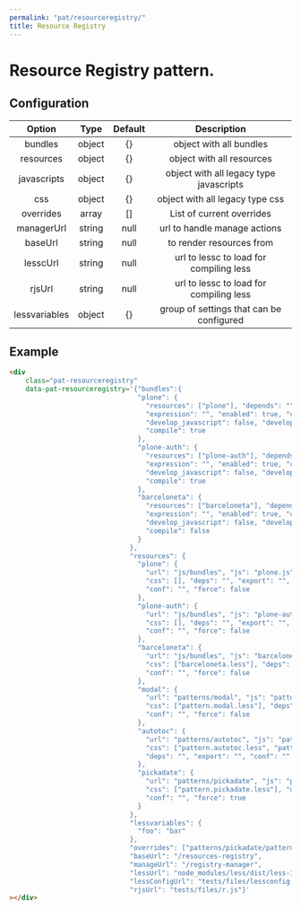 ```yaml
---
permalink: "pat/resourceregistry/"
title: Resource Registry
---
```


# Resource Registry pattern.

## Configuration

|    Option     |  Type  | Default |               Description                |
| :-----------: | :----: | :-----: | :--------------------------------------: |
|    bundles    | object |   {}    |         object with all bundles          |
|   resources   | object |   {}    |        object with all resources         |
|  javascripts  | object |   {}    | object with all legacy type javascripts  |
|      css      | object |   {}    |     object with all legacy type css      |
|   overrides   | array  |   []    |        List of current overrides         |
|  managerUrl   | string |  null   |       url to handle manage actions       |
|    baseUrl    | string |  null   |         to render resources from         |
|   lesscUrl    | string |  null   | url to lessc to load for compiling less  |
|    rjsUrl     | string |  null   | url to lessc to load for compiling less  |
| lessvariables | object |   {}    | group of settings that can be configured |

## Example

<div class="pat-resourceregistry"
   data-pat-resourceregistry='{"bundles":{
                                "plone": {
                                  "resources": ["plone"], "depends": "",
                                  "expression": "", "enabled": true, "conditionalcomment": "",
                                  "develop_javascript": false, "develop_css": false,
                                  "compile": true
                                },
                                "plone-auth": {
                                  "resources": ["plone-auth"], "depends": "plone",
                                  "expression": "", "enabled": true, "conditionalcomment": "",
                                  "develop_javascript": false, "develop_css": false,
                                  "compile": true
                                },
                                "barceloneta": {
                                  "resources": ["barceloneta"], "depends": "*",
                                  "expression": "", "enabled": true, "conditionalcomment": "",
                                  "develop_javascript": false, "develop_css": false,
                                  "compile": false
                                }
                              },
                              "resources": {
                                "plone": {
                                  "url": "js/bundles", "js": "plone.js",
                                  "css": [], "deps": "", "export": "",
                                  "conf": "", "force": false
                                },
                                "plone-auth": {
                                  "url": "js/bundles", "js": "plone-auth.js",
                                  "css": [], "deps": "", "export": "",
                                  "conf": "", "force": false
                                },
                                "barceloneta": {
                                  "url": "js/bundles", "js": "barceloneta.js",
                                  "css": ["barceloneta.less"], "deps": "", "export": "",
                                  "conf": "", "force": false
                                },
                                "modal": {
                                  "url": "patterns/modal", "js": "pattern.js",
                                  "css": ["pattern.modal.less"], "deps": "", "export": "",
                                  "conf": "", "force": false
                                },
                                "autotoc": {
                                  "url": "patterns/autotoc", "js": "pattern.js",
                                  "css": ["pattern.autotoc.less", "pattern.other.less"],
                                  "deps": "", "export": "", "conf": ""
                                },
                                "pickadate": {
                                  "url": "patterns/pickadate", "js": "pattern.js",
                                  "css": ["pattern.pickadate.less"], "deps": "", "export": "",
                                  "conf": "", "force": true
                                }
                              },
                              "lessvariables": {
                                "foo": "bar"
                              },
                              "overrides": ["patterns/pickadate/pattern.js"],
                              "baseUrl": "/resources-registry",
                              "manageUrl": "/registry-manager",
                              "lessUrl": "node_modules/less/dist/less-1.7.4.min.js",
                              "lessConfigUrl": "tests/files/lessconfig.js",
                              "rjsUrl": "tests/files/r.js"}'>
</div>

```html
<div
    class="pat-resourceregistry"
    data-pat-resourceregistry='{"bundles":{
                                "plone": {
                                  "resources": ["plone"], "depends": "",
                                  "expression": "", "enabled": true, "conditionalcomment": "",
                                  "develop_javascript": false, "develop_css": false,
                                  "compile": true
                                },
                                "plone-auth": {
                                  "resources": ["plone-auth"], "depends": "plone",
                                  "expression": "", "enabled": true, "conditionalcomment": "",
                                  "develop_javascript": false, "develop_css": false,
                                  "compile": true
                                },
                                "barceloneta": {
                                  "resources": ["barceloneta"], "depends": "*",
                                  "expression": "", "enabled": true, "conditionalcomment": "",
                                  "develop_javascript": false, "develop_css": false,
                                  "compile": false
                                }
                              },
                              "resources": {
                                "plone": {
                                  "url": "js/bundles", "js": "plone.js",
                                  "css": [], "deps": "", "export": "",
                                  "conf": "", "force": false
                                },
                                "plone-auth": {
                                  "url": "js/bundles", "js": "plone-auth.js",
                                  "css": [], "deps": "", "export": "",
                                  "conf": "", "force": false
                                },
                                "barceloneta": {
                                  "url": "js/bundles", "js": "barceloneta.js",
                                  "css": ["barceloneta.less"], "deps": "", "export": "",
                                  "conf": "", "force": false
                                },
                                "modal": {
                                  "url": "patterns/modal", "js": "pattern.js",
                                  "css": ["pattern.modal.less"], "deps": "", "export": "",
                                  "conf": "", "force": false
                                },
                                "autotoc": {
                                  "url": "patterns/autotoc", "js": "pattern.js",
                                  "css": ["pattern.autotoc.less", "pattern.other.less"],
                                  "deps": "", "export": "", "conf": ""
                                },
                                "pickadate": {
                                  "url": "patterns/pickadate", "js": "pattern.js",
                                  "css": ["pattern.pickadate.less"], "deps": "", "export": "",
                                  "conf": "", "force": true
                                }
                              },
                              "lessvariables": {
                                "foo": "bar"
                              },
                              "overrides": ["patterns/pickadate/pattern.js"],
                              "baseUrl": "/resources-registry",
                              "manageUrl": "/registry-manager",
                              "lessUrl": "node_modules/less/dist/less-1.7.4.min.js",
                              "lessConfigUrl": "tests/files/lessconfig.js",
                              "rjsUrl": "tests/files/r.js"}'
></div>
```
